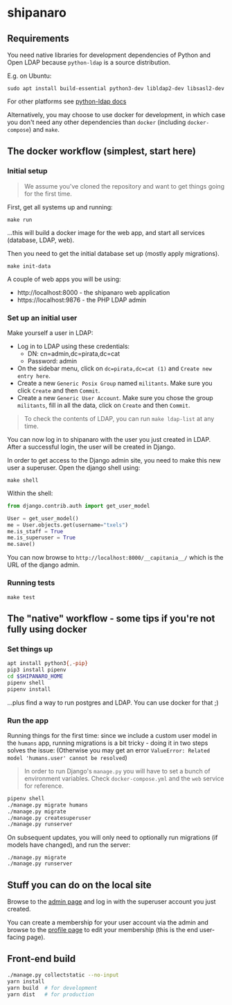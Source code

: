 # shipanaro

## Requirements

You need native libraries for development dependencies of Python and Open LDAP because `python-ldap`
is a source distribution.

E.g. on Ubuntu:

    sudo apt install build-essential python3-dev libldap2-dev libsasl2-dev

For other platforms see [python-ldap docs](https://www.python-ldap.org/en/python-ldap-3.3.0/installing.html#build-prerequisites)

Alternatively, you may choose to use docker for development, in which case you don't need any other
dependencies than `docker` (including `docker-compose`) and `make`.

## The docker workflow (simplest, start here)

### Initial setup

> We assume you've cloned the repository and want to get things going for the first time.

First, get all systems up and running:

    make run

...this will build a docker image for the web app, and start all services (database,
LDAP, web).

Then you need to get the initial database set up (mostly apply migrations).

    make init-data

A couple of web apps you will be using:

- http://localhost:8000 - the shipanaro web application
- https://localhost:9876 - the PHP LDAP admin

### Set up an initial user

Make yourself a user in LDAP:

- Log in to LDAP using these credentials:
  - DN: cn=admin,dc=pirata,dc=cat
  - Password: admin
- On the sidebar menu, click on `dc=pirata,dc=cat (1)` and `Create new entry here`.
- Create a new `Generic Posix Group` named `militants`. Make sure you click `Create` and then
  `Commit`.
- Create a new `Generic User Account`. Make sure you chose the group `militants`, fill in all
  the data, click on `Create` and then `Commit`.

> To check the contents of LDAP, you can run `make ldap-list` at any time.

You can now log in to shipanaro with the user you just created in LDAP. After a successful login,
the user will be created in Django.

In order to get access to the Django admin site, you need to make this new user a superuser.
Open the django shell using:

    make shell

Within the shell:

```python
from django.contrib.auth import get_user_model

User = get_user_model()
me = User.objects.get(username="txels")
me.is_staff = True
me.is_superuser = True
me.save()
```

You can now browse to `http://localhost:8000/__capitania__/` which is the URL of
the django admin.

### Running tests

    make test

## The "native" workflow - some tips if you're not fully using docker

### Set things up

```bash
apt install python3{,-pip}
pip3 install pipenv
cd $SHIPANARO_HOME
pipenv shell
pipenv install
```

...plus find a way to run postgres and LDAP. You can use docker for that ;)

### Run the app

Running things for the first time: since we include a custom user model in the `humans` app, running
migrations is a bit tricky - doing it in two steps solves the issue:
(Otherwise you may get an error `ValueError: Related model 'humans.user' cannot be resolved`)

> In order to run Django's `manage.py` you will have to set a bunch of environment variables.
> Check `docker-compose.yml` and the `web` service for reference.

```bash
pipenv shell
./manage.py migrate humans
./manage.py migrate
./manage.py createsuperuser
./manage.py runserver
```

On subsequent updates, you will only need to optionally run migrations (if models have changed),
and run the server:

```
./manage.py migrate
./manage.py runserver
```

## Stuff you can do on the local site

Browse to the [admin page](http://localhost:8000/admin)
and log in with the superuser account you just created.

You can create a membership for your user account via the admin
and browse to the [profile page](http://localhost:8000/accounts/profile/)
to edit your membership (this is the end user-facing page).

## Front-end build

```bash
./manage.py collectstatic --no-input
yarn install
yarn build  # for development
yarn dist   # for production
```
